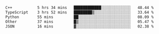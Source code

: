 <!--START_SECTION:waka-->

```txt
C++           5 hrs 34 mins   ████████████░░░░░░░░░░░░░   48.44 %
TypeScript    3 hrs 52 mins   ████████▒░░░░░░░░░░░░░░░░   33.64 %
Python        55 mins         ██░░░░░░░░░░░░░░░░░░░░░░░   08.09 %
Other         37 mins         █▒░░░░░░░░░░░░░░░░░░░░░░░   05.47 %
JSON          16 mins         ▓░░░░░░░░░░░░░░░░░░░░░░░░   02.38 %
```

<!--END_SECTION:waka-->
